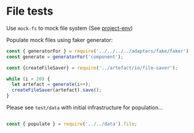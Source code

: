 # File tests

Use `mock-fs` to mock file system (See [project-env](https://github.com/kristianmandrup/project-env))

Populate mock files using faker generator:

```js
const { generatorFor } = require('../../../../adapters/fake/faker')
const generate = generatorFor('component');

const {createFileSaver} = require('../artefact/io/file-saver');

while (i < 20) {
  let artefact = generate(i++);
  createFileSaver(artefact).save();
}
```

Please see `test/data` with initial infrastructure for population... 

```js

const { populate } = require('../../data').file;